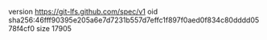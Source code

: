 version https://git-lfs.github.com/spec/v1
oid sha256:46fff90395e205a6e7d7231b557d7effc1f897f0aed0f834c80dddd0578f4cf0
size 17905
